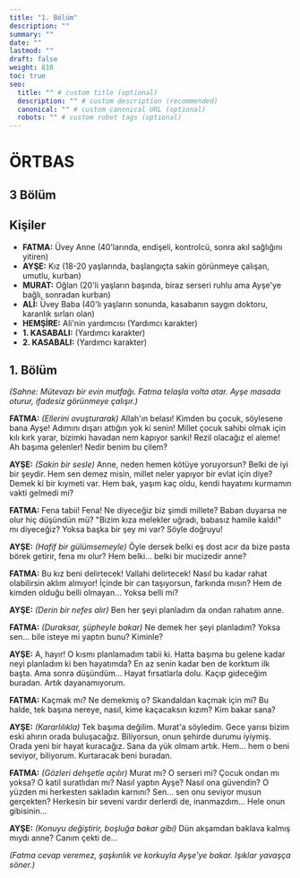 ```yaml
---
title: "1. Bölüm"
description: ""
summary: ""
date: ""
lastmod: ""
draft: false
weight: 810
toc: true
seo:
  title: "" # custom title (optional)
  description: "" # custom description (recommended)
  canonical: "" # custom canonical URL (optional)
  robots: "" # custom robot tags (optional)
---
```


# ÖRTBAS

## 3 Bölüm

## Kişiler

* **FATMA:** Üvey Anne (40'larında, endişeli, kontrolcü, sonra akıl sağlığını yitiren)
* **AYŞE:** Kız (18-20 yaşlarında, başlangıçta sakin görünmeye çalışan, umutlu, kurban)
* **MURAT:** Oğlan (20'li yaşların başında, biraz serseri ruhlu ama Ayşe'ye bağlı, sonradan kurban)
* **ALİ:** Üvey Baba (40'lı yaşların sonunda, kasabanın saygın doktoru, karanlık sırları olan)
* **HEMŞİRE:** Ali'nin yardımcısı (Yardımcı karakter)
* **1. KASABALI:** (Yardımcı karakter)
* **2. KASABALI:** (Yardımcı karakter)

## 1. Bölüm

*(Sahne: Mütevazı bir evin mutfağı. Fatma telaşla volta atar. Ayşe masada oturur, ifadesiz görünmeye çalışır.)*

**FATMA:** *(Ellerini ovuşturarak)* Allah'ın belası! Kimden bu çocuk, söylesene bana Ayşe! Adımını dışarı attığın yok ki senin! Millet çocuk sahibi olmak için kılı kırk yarar, bizimki havadan nem kapıyor sanki! Rezil olacağız el aleme! Ah başıma gelenler! Nedir benim bu çilem?

**AYŞE:** *(Sakin bir sesle)* Anne, neden hemen kötüye yoruyorsun? Belki de iyi bir şeydir. Hem sen demez misin, millet neler yapıyor bir evlat için diye? Demek ki bir kıymeti var. Hem bak, yaşım kaç oldu, kendi hayatımı kurmamın vakti gelmedi mi?

**FATMA:** Fena tabii! Fena! Ne diyeceğiz biz şimdi millete? Baban duyarsa ne olur hiç düşündün mü? "Bizim kıza melekler uğradı, babasız hamile kaldı!" mı diyeceğiz? Yoksa başka bir şey mi var? Söyle doğruyu!

**AYŞE:** *(Hafif bir gülümsemeyle)* Öyle dersek belki eş dost acır da bize pasta börek getirir, fena mı olur? Hem belki... belki bir mucizedir anne?

**FATMA:** Bu kız beni delirtecek! Vallahi delirtecek! Nasıl bu kadar rahat olabilirsin aklım almıyor! İçinde bir can taşıyorsun, farkında mısın? Hem de kimden olduğu belli olmayan... Yoksa belli mi?

**AYŞE:** *(Derin bir nefes alır)* Ben her şeyi planladım da ondan rahatım anne.

**FATMA:** *(Duraksar, şüpheyle bakar)* Ne demek her şeyi planladım? Yoksa sen... bile isteye mi yaptın bunu? Kiminle?

**AYŞE:** A, hayır! O kısmı planlamadım tabii ki. Hatta başıma bu gelene kadar neyi planladım ki ben hayatımda? En az senin kadar ben de korktum ilk başta. Ama sonra düşündüm... Hayat fırsatlarla dolu. Kaçıp gideceğim buradan. Artık dayanamıyorum.

**FATMA:** Kaçmak mı? Ne demekmiş o? Skandaldan kaçmak için mi? Bu halde, tek başına nereye, nasıl, kime kaçacaksın kızım? Kim bakar sana?

**AYŞE:** *(Kararlılıkla)* Tek başıma değilim. Murat'a söyledim. Gece yarısı bizim eski ahırın orada buluşacağız. Biliyorsun, onun şehirde durumu iyiymiş. Orada yeni bir hayat kuracağız. Sana da yük olmam artık. Hem... hem o beni seviyor, biliyorum. Kurtaracak beni buradan.

**FATMA:** *(Gözleri dehşetle açılır)* Murat mı? O serseri mi? Çocuk ondan mı yoksa? O katil suratlıdan mı? Nasıl yaptın Ayşe? Nasıl ona güvendin? O yüzden mi herkesten sakladın karnını? Sen... sen onu seviyor musun gerçekten? Herkesin bir seveni vardır derlerdi de, inanmazdım... Hele onun gibisinin...

**AYŞE:** *(Konuyu değiştirir, boşluğa bakar gibi)* Dün akşamdan baklava kalmış mıydı anne? Canım çekti de...

*(Fatma cevap veremez, şaşkınlık ve korkuyla Ayşe'ye bakar. Işıklar yavaşça söner.)*
